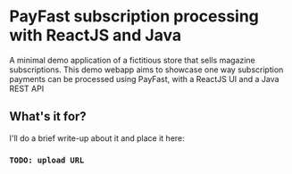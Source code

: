 # PayFast subscription processing with ReactJS and Java

A minimal demo application of a fictitious store that sells magazine subscriptions. This demo webapp aims to showcase one way subscription payments can be processed using PayFast, with a ReactJS UI and a Java REST API

## What's it for?

I'll do a brief write-up about it and place it here: 
### `TODO: upload URL`

